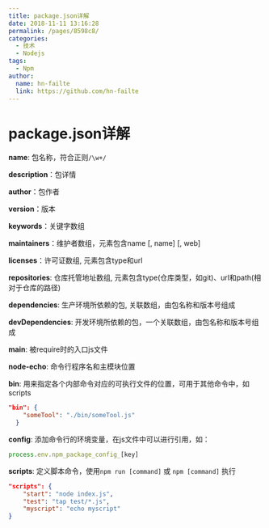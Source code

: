 ```yaml
---
title: package.json详解
date: 2018-11-11 13:16:28
permalink: /pages/8598c8/
categories:
  - 技术
  - Nodejs
tags:
  - Npm
author:
  name: hn-failte
  link: https://github.com/hn-failte
---
```


# package.json详解

**name**: 包名称，符合正则`/\w+/`

**description**：包详情

**author**：包作者

**version**：版本

**keywords**：关键字数组

**maintainers**：维护者数组，元素包含name [, name] [, web]

**licenses**：许可证数组, 元素包含type和url

**repositories**: 仓库托管地址数组, 元素包含type(仓库类型，如git)、url和path(相对于仓库的路径)

**dependencies**: 生产环境所依赖的包, 关联数组，由包名称和版本号组成

**devDependencies**: 开发环境所依赖的包，一个关联数组，由包名称和版本号组成

**main**: 被require时的入口js文件

**node-echo**: 命令行程序名和主模块位置

**bin**: 用来指定各个内部命令对应的可执行文件的位置，可用于其他命令中，如scripts

```json
"bin": {
    "someTool": "./bin/someTool.js"
  }
```

**config**: 添加命令行的环境变量，在js文件中可以进行引用，如：

```js
process.env.npm_package_config_[key]
```

**scripts**: 定义脚本命令，使用`npm run [command]` 或 `npm [command]`  执行

```json
"scripts": {
    "start": "node index.js",
    "test": "tap test/*.js",
    "myscript": "echo myscript"
}
```
